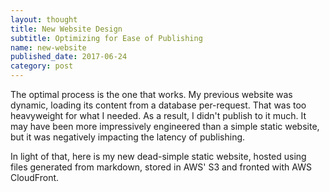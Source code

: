 ```yaml
---
layout: thought
title: New Website Design
subtitle: Optimizing for Ease of Publishing
name: new-website
published_date: 2017-06-24
category: post
---
```


The optimal process is the one that works. My previous website was dynamic,
loading its content from a database per-request. That was too heavyweight
for what I needed. As a result, I didn't publish to it much. It may have been
more impressively engineered than a simple static website, but it was
negatively impacting the latency of publishing.

In light of that, here is my new dead-simple static website, hosted using
files generated from markdown, stored in AWS' S3 and fronted with AWS
CloudFront.

